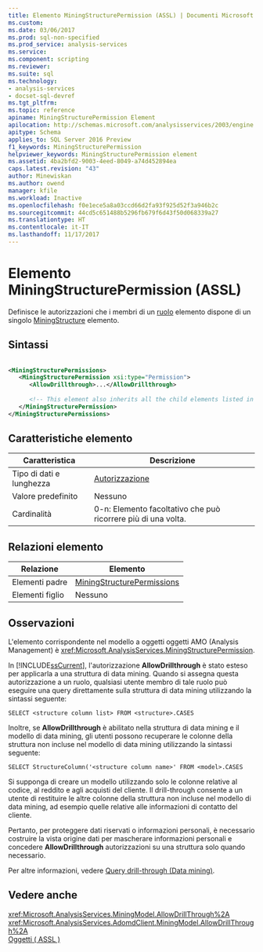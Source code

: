 ```yaml
---
title: Elemento MiningStructurePermission (ASSL) | Documenti Microsoft
ms.custom: 
ms.date: 03/06/2017
ms.prod: sql-non-specified
ms.prod_service: analysis-services
ms.service: 
ms.component: scripting
ms.reviewer: 
ms.suite: sql
ms.technology:
- analysis-services
- docset-sql-devref
ms.tgt_pltfrm: 
ms.topic: reference
apiname: MiningStructurePermission Element
apilocation: http://schemas.microsoft.com/analysisservices/2003/engine
apitype: Schema
applies_to: SQL Server 2016 Preview
f1_keywords: MiningStructurePermission
helpviewer_keywords: MiningStructurePermission element
ms.assetid: 4ba2bfd2-9003-4eed-8049-a74d452894ea
caps.latest.revision: "43"
author: Minewiskan
ms.author: owend
manager: kfile
ms.workload: Inactive
ms.openlocfilehash: f0e1ece5a8a03ccd66d2fa93f925d52f3a946b2c
ms.sourcegitcommit: 44cd5c651488b5296fb679f6d43f50d068339a27
ms.translationtype: HT
ms.contentlocale: it-IT
ms.lasthandoff: 11/17/2017
---
```

# <a name="miningstructurepermission-element-assl"></a>Elemento MiningStructurePermission (ASSL)
  Definisce le autorizzazioni che i membri di un [ruolo](../../../analysis-services/scripting/objects/role-element-assl.md) elemento dispone di un singolo [MiningStructure](../../../analysis-services/scripting/objects/miningstructure-element-assl.md) elemento.  
  
## <a name="syntax"></a>Sintassi  
  
```xml  
  
<MiningStructurePermissions>  
   <MiningStructurePermission xsi:type="Permission">  
      <AllowDrillthrough>...</AllowDrillthrough>  
  
      <!-- This element also inherits all the child elements listed in Permission -->  
   </MiningStructurePermission>  
</MiningStructurePermissions>  
```  
  
## <a name="element-characteristics"></a>Caratteristiche elemento  
  
|Caratteristica|Descrizione|  
|--------------------|-----------------|  
|Tipo di dati e lunghezza|[Autorizzazione](../../../analysis-services/scripting/data-type/permission-data-type-assl.md)|  
|Valore predefinito|Nessuno|  
|Cardinalità|0-n: Elemento facoltativo che può ricorrere più di una volta.|  
  
## <a name="element-relationships"></a>Relazioni elemento  
  
|Relazione|Elemento|  
|------------------|-------------|  
|Elementi padre|[MiningStructurePermissions](../../../analysis-services/scripting/collections/miningstructurepermissions-element-assl.md)|  
|Elementi figlio|Nessuno|  
  
## <a name="remarks"></a>Osservazioni  
 L'elemento corrispondente nel modello a oggetti oggetti AMO (Analysis Management) è <xref:Microsoft.AnalysisServices.MiningStructurePermission>.  
  
 In [!INCLUDE[ssCurrent](../../../includes/sscurrent-md.md)], l'autorizzazione **AllowDrillthrough** è stato esteso per applicarla a una struttura di data mining. Quando si assegna questa autorizzazione a un ruolo, qualsiasi utente membro di tale ruolo può eseguire una query direttamente sulla struttura di data mining utilizzando la sintassi seguente:  
  
```  
SELECT <structure column list> FROM <structure>.CASES  
```  
  
 Inoltre, se **AllowDrillthrough** è abilitato nella struttura di data mining e il modello di data mining, gli utenti possono recuperare le colonne della struttura non incluse nel modello di data mining utilizzando la sintassi seguente:  
  
```  
SELECT StructureColumn('<structure column name>' FROM <model>.CASES  
```  
  
 Si supponga di creare un modello utilizzando solo le colonne relative al codice, al reddito e agli acquisti del cliente. Il drill-through consente a un utente di restituire le altre colonne della struttura non incluse nel modello di data mining, ad esempio quelle relative alle informazioni di contatto del cliente.  
  
 Pertanto, per proteggere dati riservati o informazioni personali, è necessario costruire la vista origine dati per mascherare informazioni personali e concedere **AllowDrillthrough** autorizzazioni su una struttura solo quando necessario.  
  
 Per altre informazioni, vedere [Query drill-through &#40;Data mining&#41;](../../../analysis-services/data-mining/drillthrough-queries-data-mining.md).  
  
## <a name="see-also"></a>Vedere anche  
 <xref:Microsoft.AnalysisServices.MiningModel.AllowDrillThrough%2A>   
 <xref:Microsoft.AnalysisServices.AdomdClient.MiningModel.AllowDrillThrough%2A>   
 [Oggetti &#40; ASSL &#41;](../../../analysis-services/scripting/objects/objects-assl.md)  
  
  
